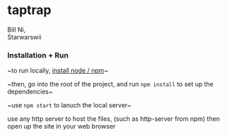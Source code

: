# taptrap

Bill Ni,<br/>
Starwarswii

### Installation + Run

~to run locally, [install node / npm](https://nodejs.org/en/)~

~then, go into the root of the project, and run `npm install` to set up the dependencies~

~use `npm start` to lanuch the local server~

use any http server to host the files, (such as http-server from npm) then open up the site in your web browser
